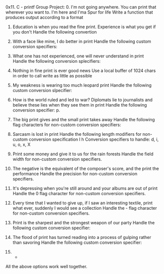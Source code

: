 0x11. C - printf
Group Project:
0. I'm not going anywhere. You can print that wherever you want to. I'm here and I'ma Spur for life
Write a function that produces output according to a format
1. Education is when you read the fine print. Experience is what you get if you don't
Handle the following convertion
2. With a face like mine, I do better in print
Handle the following custom conversion specifiers:
3. What one has not experienced, one will never understand in print
 Handle the following conversion splecifiers:
4. Nothing in fine print is ever good news
Use a local buffer of 1024 chars in order to call write as little as possible
5. My weakness is wearing too much leopard print                                   Handle the following custom conversion slpecifier:
6. How is the world ruled and led to war? Diplomats lie to journalists and believe these lies when they see them in print
Handle the following conversion specifier: p.
7. The big print gives and the small print takes away
Handle the following flag characters for non-custom conversion specifiers:
8. Sarcasm is lost in print
Handle the following length modifiers for non-custom conversion specification
l
h
Conversion specifiers to handle: d, i, u, o, x, X
9. Print some money and give it to us for the rain forests
Handle the field width for non-custom conversion specifiers.
10. The negative is the equivalent of the composer's score, and the print the performance
Handle the precision for non-custom conversion specifiers.
11. It's depressing when you're still around and your albums are out of print
 Handle the 0 flag character for non-custom conversion specifiers.

12. Every time that I wanted to give up, if I saw an interesting textile, print what ever, suddenly I would see a collection
Handle the - flag character for non-custom conversion specifiers.

13. Print is the sharpest and the strongest weapon of our party
 Handle the following custom conversion specifier:

14. The flood of print has turned reading into a process of gulping rather than savoring
 Handle the following custom conversion specifier:

15. * 
All the above options work well together.
